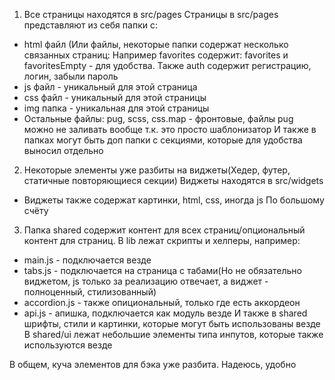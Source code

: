 1. Все страницы находятся в src/pages
Страницы в src/pages представляют из себя папки с:
- html файл (Или файлы, некоторые папки содержат несколько связанных страниц: Например favorites содержит: favorites и favoritesEmpty - для удобства. Также auth содержит регистрацию, логин, забыли пароль
- js файл - уникальный для этой страница
- css файл - уникальный для этой страницы
- img папка - уникальная для этой страницы
- Остальные файлы: pug, scss, css.map - фронтовые, файлы pug можно не заливать вообще т.к. это просто шаблонизатор
И также в папках могут быть доп папки с секциями, которые для удобства выносил отдельно
  
2. Некоторые элементы уже разбиты на виджеты(Хедер, футер, статичные повторяющиеся секции)
Виджеты находятся в src/widgets
- Виджеты также содержат картинки, html, css, иногда js
По большому счёту
  
3. Папка shared содержит контент для всех страниц/опциональный контент для страниц.
В lib лежат скрипты и хелперы, например:
- main.js - подключается везде
- tabs.js - подключается на страница с табами(Но не обязательно виджетом, js только за реализацию отвечает, а виджет - полноценный, стилизованный)
- accordion.js - также опициональный, только где есть аккордеон
- api.js - апишка, подключается как модуль везде
И также в shared шрифты, стили и картинки, которые могут быть использованы везде
В shared/ui лежат небольшие элементы типа инпутов, которые также используются везде

В общем, куча элементов для бэка уже разбита. Надеюсь, удобно

